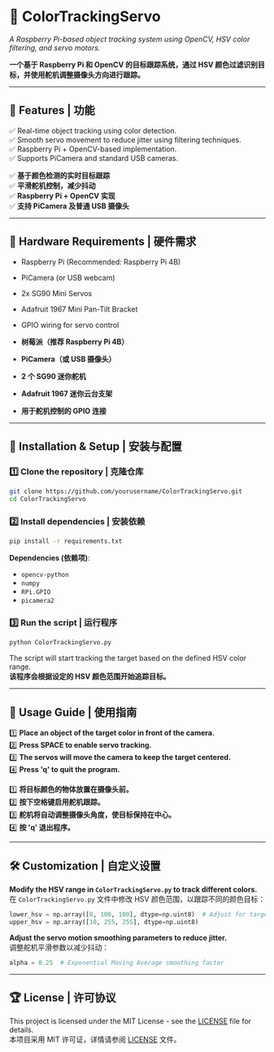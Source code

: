 # 📌 **ColorTrackingServo**

*A Raspberry Pi-based object tracking system using OpenCV, HSV color filtering, and servo motors.*

**一个基于 Raspberry Pi 和 OpenCV 的目标跟踪系统，通过 HSV 颜色过滤识别目标，并使用舵机调整摄像头方向进行跟踪。**

---

## 📖 **Features | 功能**
✅ Real-time object tracking using color detection.  
✅ Smooth servo movement to reduce jitter using filtering techniques.  
✅ Raspberry Pi + OpenCV-based implementation.  
✅ Supports PiCamera and standard USB cameras.  

✅ **基于颜色检测的实时目标跟踪**  
✅ **平滑舵机控制，减少抖动**  
✅ **Raspberry Pi + OpenCV 实现**  
✅ **支持 PiCamera 及普通 USB 摄像头**

---

## 🔧 **Hardware Requirements | 硬件需求**
- Raspberry Pi (Recommended: Raspberry Pi 4B)  
- PiCamera (or USB webcam)  
- 2x SG90 Mini Servos  
- Adafruit 1967 Mini Pan-Tilt Bracket  
- GPIO wiring for servo control  

- **树莓派（推荐 Raspberry Pi 4B）**  
- **PiCamera（或 USB 摄像头）**  
- **2 个 SG90 迷你舵机**  
- **Adafruit 1967 迷你云台支架**  
- **用于舵机控制的 GPIO 连接**

---

## 🚀 **Installation & Setup | 安装与配置**
### 1️⃣ **Clone the repository | 克隆仓库**
```bash
git clone https://github.com/yourusername/ColorTrackingServo.git
cd ColorTrackingServo
```

### 2️⃣ **Install dependencies | 安装依赖**
```bash
pip install -r requirements.txt
```
**Dependencies (依赖项)**:
- `opencv-python`
- `numpy`
- `RPi.GPIO`
- `picamera2`

### 3️⃣ **Run the script | 运行程序**
```bash
python ColorTrackingServo.py
```
The script will start tracking the target based on the defined HSV color range.  
**该程序会根据设定的 HSV 颜色范围开始追踪目标。**

---

## 🎯 **Usage Guide | 使用指南**
1️⃣ **Place an object of the target color in front of the camera.**  
2️⃣ **Press SPACE to enable servo tracking.**  
3️⃣ **The servos will move the camera to keep the target centered.**  
4️⃣ **Press 'q' to quit the program.**  

1️⃣ **将目标颜色的物体放置在摄像头前。**  
2️⃣ **按下空格键启用舵机跟踪。**  
3️⃣ **舵机将自动调整摄像头角度，使目标保持在中心。**  
4️⃣ **按 'q' 退出程序。**

---

## 🛠 **Customization | 自定义设置**
**Modify the HSV range in `ColorTrackingServo.py` to track different colors.**  
在 `ColorTrackingServo.py` 文件中修改 HSV 颜色范围，以跟踪不同的颜色目标：
```python
lower_hsv = np.array([0, 100, 100], dtype=np.uint8)  # Adjust for target color
upper_hsv = np.array([10, 255, 255], dtype=np.uint8)
```

**Adjust the servo motion smoothing parameters to reduce jitter.**  
调整舵机平滑参数以减少抖动：
```python
alpha = 0.25  # Exponential Moving Average smoothing factor
```

---

## 🏆 License | 许可协议
This project is licensed under the MIT License - see the [LICENSE](LICENSE) file for details.  
本项目采用 MIT 许可证，详情请参阅 [LICENSE](LICENSE) 文件。
